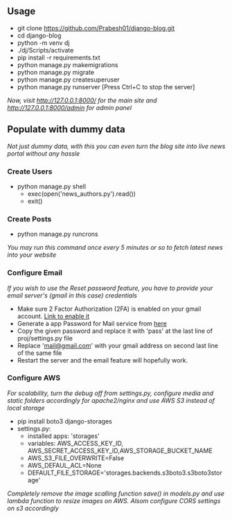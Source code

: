 ## Usage

- git clone https://github.com/Prabesh01/django-blog.git
- cd django-blog
- python -m venv dj
- ./dj/Scripts/activate
- pip install -r requirements.txt
- python manage.py makemigrations
- python manage.py migrate
- python manage.py createsuperuser
- python manage.py runserver [Press Ctrl+C to stop the server]

_Now, visit http://127.0.0.1:8000/ for the main site and http://127.0.0.1:8000/admin for admin panel_

## Populate with dummy data
_Not just dummy data, with this you can even turn the blog site into live news portal without any hassle_

### Create Users
- python manage.py shell
  - exec(open('news_authors.py').read())
  - exit()
  
### Create Posts
- python manage.py runcrons

_You may run this command once every 5 minutes or so to fetch latest news into your website_

### Configure Email

_If you wish to use the Reset password feature, you have to provide your email server's (gmail in this case) credentials_

- Make sure 2 Factor Authorization (2FA) is enabled on your gmail account. [Link to enable it](https://myaccount.google.com/u/2/signinoptions/two-step-verification/enroll-welcome)
- Generate a app Password for Mail service from [here](https://myaccount.google.com/apppasswords)
- Copy the given password and replace it with 'pass' at the last line of proj/settings.py file
- Replace 'mail@gmail.com' with your gmail address on second last line of the same file
- Restart the server and the email feature will hopefully work.

### Configure AWS
_For scalability, turn the debug off from settings.py, configure media and static folders accordingly for apache2/nginx and use AWS S3 instead of local storage_
- pip install boto3 django-storages
- settings.py:
    + installed apps: 'storages'
    + variables: AWS_ACCESS_KEY_ID, AWS_SECRET_ACCESS_KEY_ID,AWS_STORAGE_BUCKET_NAME
    + AWS_S3_FILE_OVERWRITE=False
    + AWS_DEFAUL_ACL=None
    + DEFAULT_FILE_STORAGE='storages.backends.s3boto3.s3boto3storage'
  
_Completely remove the image scalling function save() in models.py and use lambda function to resize images on AWS. Alsom configure CORS settings on s3 accordingly_
